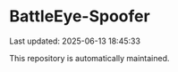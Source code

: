 # BattleEye-Spoofer

Last updated: 2025-06-13 18:45:33

This repository is automatically maintained.
